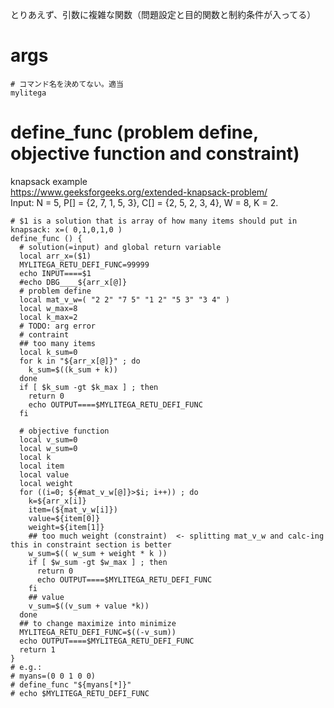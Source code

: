 とりあえず、引数に複雑な関数（問題設定と目的関数と制約条件が入ってる）
# args

```
# コマンド名を決めてない。適当
mylitega 
```

# define_func (problem define, objective function and constraint)
knapsack example  
https://www.geeksforgeeks.org/extended-knapsack-problem/  
Input: N = 5, P[] = {2, 7, 1, 5, 3}, C[] = {2, 5, 2, 3, 4}, W = 8, K = 2.
```
# $1 is a solution that is array of how many items should put in knapsack: x=( 0,1,0,1,0 )
define_func () {
  # solution(=input) and global return variable
  local arr_x=($1)
  MYLITEGA_RETU_DEFI_FUNC=99999
  echo INPUT====$1
  #echo DBG____${arr_x[@]}
  # problem define
  local mat_v_w=( "2 2" "7 5" "1 2" "5 3" "3 4" )
  local w_max=8
  local k_max=2
  # TODO: arg error
  # contraint
  ## too many items
  local k_sum=0
  for k in "${arr_x[@]}" ; do
    k_sum=$((k_sum + k))
  done
  if [ $k_sum -gt $k_max ] ; then
    return 0
    echo OUTPUT====$MYLITEGA_RETU_DEFI_FUNC
  fi

  # objective function
  local v_sum=0
  local w_sum=0
  local k
  local item
  local value
  local weight
  for ((i=0; ${#mat_v_w[@]}>$i; i++)) ; do
    k=${arr_x[i]}
    item=(${mat_v_w[i]})
    value=${item[0]}
    weight=${item[1]}
    ## too much weight (constraint)  <- splitting mat_v_w and calc-ing this in constraint section is better
    w_sum=$(( w_sum + weight * k ))
    if [ $w_sum -gt $w_max ] ; then
      return 0
      echo OUTPUT====$MYLITEGA_RETU_DEFI_FUNC
    fi
    ## value
    v_sum=$((v_sum + value *k))
  done
  ## to change maximize into minimize
  MYLITEGA_RETU_DEFI_FUNC=$((-v_sum))
  echo OUTPUT====$MYLITEGA_RETU_DEFI_FUNC
  return 1
}
# e.g.:
# myans=(0 0 1 0 0)
# define_func "${myans[*]}"
# echo $MYLITEGA_RETU_DEFI_FUNC
```
